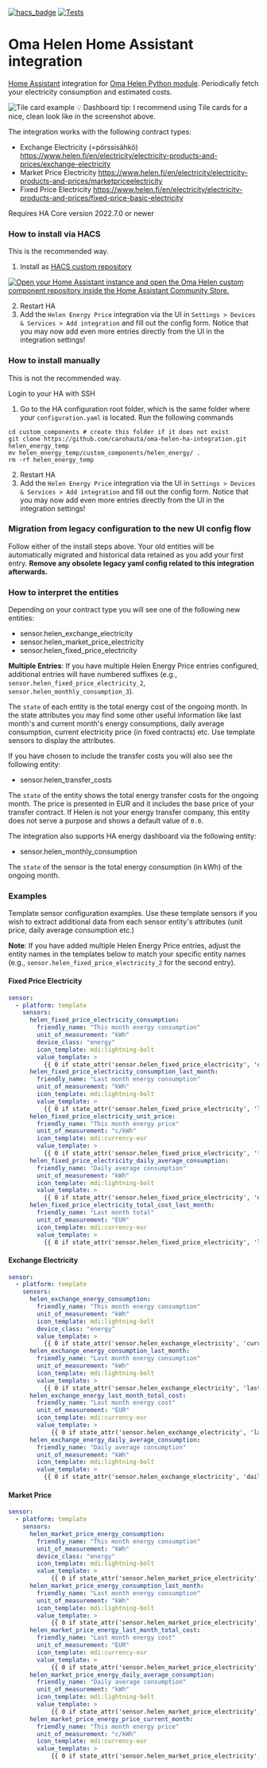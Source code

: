 [![hacs_badge](https://img.shields.io/badge/HACS-Custom-41BDF5.svg?style=for-the-badge)](https://github.com/hacs/integration)
[![Tests](https://github.com/carohauta/oma-helen-ha-integration/actions/workflows/test.yml/badge.svg)](https://github.com/carohauta/oma-helen-ha-integration/actions/workflows/test.yml)

# Oma Helen Home Assistant integration

[Home Assistant](https://www.home-assistant.io/) integration for [Oma Helen Python module](https://github.com/carohauta/oma-helen-cli). Periodically fetch your electricity consumption and estimated costs.

![Tile card example](example.png)
💡 Dashboard tip: I recommend using Tile cards for a nice, clean look like in the screenshot above.

The integration works with the following contract types:
- Exchange Electricity (=pörssisähkö) https://www.helen.fi/en/electricity/electricity-products-and-prices/exchange-electricity
- Market Price Electricity https://www.helen.fi/en/electricity/electricity-products-and-prices/marketpriceelectricity
- Fixed Price Electricity https://www.helen.fi/en/electricity/electricity-products-and-prices/fixed-price-basic-electricity

Requires HA Core version 2022.7.0 or newer

### How to install via HACS

This is the recommended way.

1. Install as [HACS custom repository](https://hacs.xyz/docs/faq/custom_repositories)

[![Open your Home Assistant instance and open the Oma Helen custom component repository inside the Home Assistant Community Store.](https://my.home-assistant.io/badges/hacs_repository.svg)](https://my.home-assistant.io/redirect/hacs_repository/?owner=carohauta&repository=oma-helen-ha-integration)

2. Restart HA
3. Add the `Helen Energy Price` integration via the UI in `Settings > Devices & Services > Add integration` and fill out the config form. Notice that you may now add even more entries directly from the UI in the integration settings!

### How to install manually

This is not the recommended way.

Login to your HA with SSH

1. Go to the HA configuration root folder, which is the same folder where your `configuration.yaml` is located. Run the following commands
```shell
cd custom_components # create this folder if it does not exist
git clone https://github.com/carohauta/oma-helen-ha-integration.git helen_energy_temp
mv helen_energy_temp/custom_components/helen_energy/ .
rm -rf helen_energy_temp
```
2. Restart HA
3. Add the `Helen Energy Price` integration via the UI in `Settings > Devices & Services > Add integration` and fill out the config form. Notice that you may now add even more entries directly from the UI in the integration settings!

### Migration from legacy configuration to the new UI config flow

Follow either of the install steps above. Your old entities will be automatically migrated and historical data retained as you add your first entry. **Remove any obsolete legacy yaml config related to this integration afterwards.**

### How to interpret the entities

Depending on your contract type you will see one of the following new entities:
- sensor.helen_exchange_electricity
- sensor.helen_market_price_electricity
- sensor.helen_fixed_price_electricity

**Multiple Entries**: If you have multiple Helen Energy Price entries configured, additional entries will have numbered suffixes (e.g., `sensor.helen_fixed_price_electricity_2`, `sensor.helen_monthly_consumption_3`).

The `state` of each entity is the total energy cost of the ongoing month. In the state attributes you may find some other useful information like last month's and current month's energy consumptions, daily average consumption, current electricity price (in fixed contracts) etc. Use template sensors to display the attributes.

If you have chosen to include the transfer costs you will also see the following entity:
- sensor.helen_transfer_costs

The `state` of the entity shows the total energy transfer costs for the ongoing month. The price is presented in EUR and it includes the base price of your transfer contract. If Helen is not your energy transfer company, this entity does not serve a purpose and shows a default value of `0.0`.

The integration also supports HA energy dashboard via the following entity:
- sensor.helen_monthly_consumption

The `state` of the sensor is the total energy consumption (in kWh) of the ongoing month.

### Examples

Template sensor configuration examples. Use these template sensors if you wish to extract additional data from each sensor entity's attributes (unit price, daily average consumption etc.)

**Note**: If you have added multiple Helen Energy Price entries, adjust the entity names in the templates below to match your specific entity names (e.g., `sensor.helen_fixed_price_electricity_2` for the second entry).

#### Fixed Price Electricity

```yml
sensor:
  - platform: template
    sensors:
      helen_fixed_price_electricity_consumption:
        friendly_name: "This month energy consumption"
        unit_of_measurement: "kWh"
        device_class: "energy"
        icon_template: mdi:lightning-bolt
        value_template: >
          {{ 0 if state_attr('sensor.helen_fixed_price_electricity', 'current_month_consumption') == None else state_attr('sensor.helen_fixed_price_electricity', 'current_month_consumption') | round() }}
      helen_fixed_price_electricity_consumption_last_month:
        friendly_name: "Last month energy consumption"
        unit_of_measurement: "kWh"
        icon_template: mdi:lightning-bolt
        value_template: >
          {{ 0 if state_attr('sensor.helen_fixed_price_electricity', 'last_month_consumption') == None else state_attr('sensor.helen_fixed_price_electricity', 'last_month_consumption') | round() }}
      helen_fixed_price_electricity_unit_price:
        friendly_name: "This month energy price"
        unit_of_measurement: "c/kWh"
        icon_template: mdi:currency-eur
        value_template: >
          {{ 0 if state_attr('sensor.helen_fixed_price_electricity', 'fixed_unit_price') == None else state_attr('sensor.helen_fixed_price_electricity', 'fixed_unit_price') | round(2) }}
      helen_fixed_price_electricity_daily_average_consumption:
        friendly_name: "Daily average consumption"
        unit_of_measurement: "kWh"
        icon_template: mdi:lightning-bolt
        value_template: >
          {{ 0 if state_attr('sensor.helen_fixed_price_electricity', 'daily_average_consumption') == None else state_attr('sensor.helen_fixed_price_electricity', 'daily_average_consumption') | round() }}
      helen_fixed_price_electricity_total_cost_last_month:
        friendly_name: "Last month total"
        unit_of_measurement: "EUR"
        icon_template: mdi:currency-eur
        value_template: >
          {{ 0 if state_attr('sensor.helen_fixed_price_electricity', 'last_month_consumption') == None else (state_attr('sensor.helen_fixed_price_electricity', 'last_month_consumption') * state_attr('sensor.helen_fixed_price_electricity', 'fixed_unit_price') / 100 + state_attr('sensor.helen_fixed_price_electricity', 'contract_base_price')) | round() }}

```

#### Exchange Electricity

```yml
sensor:
  - platform: template
    sensors:
      helen_exchange_energy_consumption:
        friendly_name: "This month energy consumption"
        unit_of_measurement: "kWh"
        icon_template: mdi:lightning-bolt
        device_class: "energy"
        value_template: >
          {{ 0 if state_attr('sensor.helen_exchange_electricity', 'current_month_consumption') == None else state_attr('sensor.helen_exchange_electricity', 'current_month_consumption') | round() }}
      helen_exchange_energy_consumption_last_month:
        friendly_name: "Last month energy consumption"
        unit_of_measurement: "kWh"
        icon_template: mdi:lightning-bolt
        value_template: >
          {{ 0 if state_attr('sensor.helen_exchange_electricity', 'last_month_consumption') == None else state_attr('sensor.helen_exchange_electricity', 'last_month_consumption')| round() }}
      helen_exchange_energy_last_month_total_cost:
        friendly_name: "Last month energy cost"
        unit_of_measurement: "EUR"
        icon_template: mdi:currency-eur
        value_template: >
            {{ 0 if state_attr('sensor.helen_exchange_electricity', 'last_month_total_cost') == None else state_attr('sensor.helen_exchange_electricity', 'last_month_total_cost') | round() }}
      helen_exchange_energy_daily_average_consumption:
        friendly_name: "Daily average consumption"
        unit_of_measurement: "kWh"
        icon_template: mdi:lightning-bolt
        value_template: >
          {{ 0 if state_attr('sensor.helen_exchange_electricity', 'daily_average_consumption') == None else state_attr('sensor.helen_exchange_electricity', 'daily_average_consumption') | round() }}

```

#### Market Price

```yml
sensor:
  - platform: template
    sensors:
      helen_market_price_energy_consumption:
        friendly_name: "This month energy consumption"
        unit_of_measurement: "kWh"
        device_class: "energy"
        icon_template: mdi:lightning-bolt
        value_template: >
            {{ 0 if state_attr('sensor.helen_market_price_electricity', 'current_month_consumption') == None else state_attr('sensor.helen_market_price_electricity', 'current_month_consumption') | round() }}
      helen_market_price_energy_consumption_last_month:
        friendly_name: "Last month energy consumption"
        unit_of_measurement: "kWh"
        icon_template: mdi:lightning-bolt
        value_template: >
            {{ 0 if state_attr('sensor.helen_market_price_electricity', 'last_month_consumption') == None else state_attr('sensor.helen_market_price_electricity', 'last_month_consumption') | round() }}
      helen_market_price_energy_last_month_total_cost:
        friendly_name: "Last month energy cost"
        unit_of_measurement: "EUR"
        icon_template: mdi:currency-eur
        value_template: >
            {{ 0 if state_attr('sensor.helen_market_price_electricity', 'last_month_total_cost') == None else state_attr('sensor.helen_market_price_electricity', 'last_month_total_cost') | round() }}
      helen_market_price_energy_daily_average_consumption:
        friendly_name: "Daily average consumption"
        unit_of_measurement: "kWh"
        icon_template: mdi:lightning-bolt
        value_template: >
            {{ 0 if state_attr('sensor.helen_market_price_electricity', 'daily_average_consumption') == None else state_attr('sensor.helen_market_price_electricity', 'daily_average_consumption') | round() }}
      helen_market_price_energy_price_current_month:
        friendly_name: "This month energy price"
        unit_of_measurement: "c/kWh"
        icon_template: mdi:currency-eur
        value_template: >
            {{ 0 if state_attr('sensor.helen_market_price_electricity', 'price_current_month') == None else state_attr('sensor.helen_market_price_electricity', 'price_current_month') | round(2) }}
            
```
